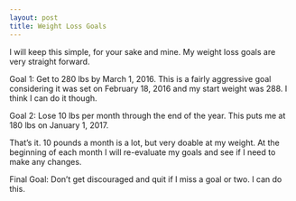 ```yaml
---
layout: post
title: Weight Loss Goals
---
```


I will keep this simple, for your sake and mine. My weight loss goals are very straight forward.

Goal 1: Get to 280 lbs by March 1, 2016. This is a fairly aggressive goal considering it was set on February 18, 2016 and my start weight was 288. I think I can do it though.

Goal 2: Lose 10 lbs per month through the end of the year. This puts me at 180 lbs on January 1, 2017.

That’s it. 10 pounds a month is a lot, but very doable at my weight. At the beginning of each month I will re-evaluate my goals and see if I need to make any changes.

Final Goal: Don’t get discouraged and quit if I miss a goal or two. I can do this.
